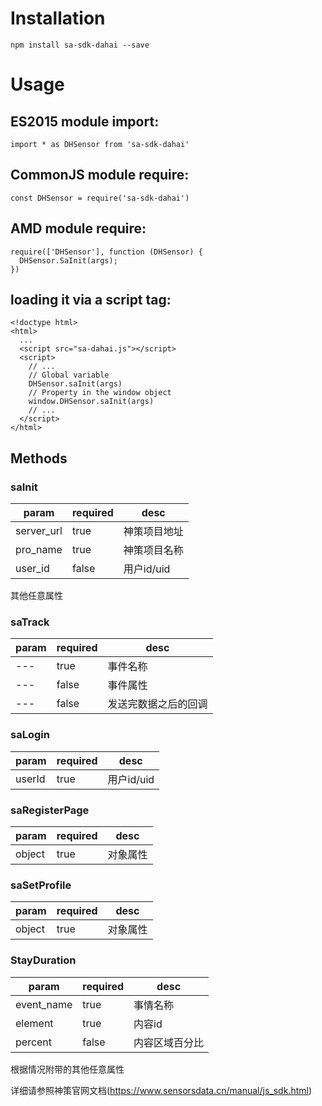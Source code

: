 # Installation  
`npm install sa-sdk-dahai --save`  

# Usage  
## ES2015 module import:  
`import * as DHSensor from 'sa-sdk-dahai'`  
## CommonJS module require:  
`const DHSensor = require('sa-sdk-dahai')`  
## AMD module require:  
```
require(['DHSensor'], function (DHSensor) {  
  DHSensor.SaInit(args);  
})
```

## loading it via a script tag:  
``` 
<!doctype html>  
<html>  
  ...  
  <script src="sa-dahai.js"></script>  
  <script>  
    // ...  
    // Global variable  
    DHSensor.saInit(args)  
    // Property in the window object  
    window.DHSensor.saInit(args)  
    // ...  
  </script>  
</html>  
```  

## Methods  
### saInit  
param|required|desc  
----|----|----  
server_url|true|神策项目地址  
pro_name|true|神策项目名称  
user_id|false|用户id/uid  
其他任意属性

### saTrack  
param|required|desc  
----|----|----  
---|true|事件名称  
---|false|事件属性  
---|false|发送完数据之后的回调  

### saLogin  
param|required|desc  
----|----|----  
userId|true|用户id/uid  

### saRegisterPage  
param|required|desc  
----|----|----  
object|true|对象属性  

### saSetProfile  
param|required|desc  
----|----|----  
object|true|对象属性    

### StayDuration  
param|required|desc  
----|----|----  
event_name|true|事情名称  
element|true|内容id  
percent|false|内容区域百分比
根据情况附带的其他任意属性 

详细请参照神策官网文档(https://www.sensorsdata.cn/manual/js_sdk.html)  
